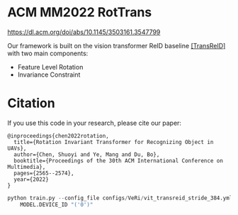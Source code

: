 # ACM MM2022 RotTrans 
<https://dl.acm.org/doi/abs/10.1145/3503161.3547799>

Our framework is built on the vision transformer ReID baseline [[TransReID]](https://github.com/heshuting555/TransReID) with two main components: 

- Feature Level Rotation
- Invariance Constraint
  
# Citation

If you use this code in your research, please cite our paper: 
```
@inproceedings{chen2022rotation,
  title={Rotation Invariant Transformer for Recognizing Object in UAVs},
  author={Chen, Shuoyi and Ye, Mang and Du, Bo},
  booktitle={Proceedings of the 30th ACM International Conference on Multimedia},
  pages={2565--2574},
  year={2022}
}
```

``` Python
python train.py --config_file configs/VeRi/vit_transreid_stride_384.yml \
    MODEL.DEVICE_ID "('0')"
```
